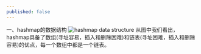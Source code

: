 ```yaml
---
published: false
---
```

一、hashmap的数据结构
![hashmap data structure]({{site.baseurl}}/https://plumbr.eu/wp-content/uploads/2016/08/java-util-hashmap-internals.png)
从图中我们看出，hashmap具备了数组(寻址容易，插入和删除困难)和链表(寻址困难，插入和删除容易)的优点，每一个数组中都是一个链表。
